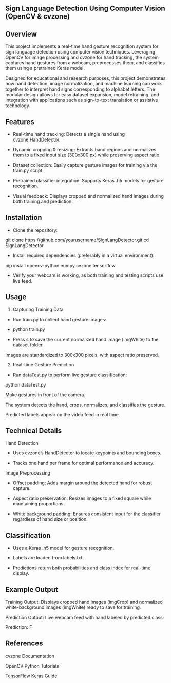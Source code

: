 ## Sign Language Detection Using Computer Vision (OpenCV & cvzone)
## Overview

This project implements a real-time hand gesture recognition system for sign language detection using computer vision techniques. Leveraging OpenCV for image processing and cvzone for hand tracking, the system captures hand gestures from a webcam, preprocesses them, and classifies them using a pretrained Keras model.

Designed for educational and research purposes, this project demonstrates how hand detection, image normalization, and machine learning can work together to interpret hand signs corresponding to alphabet letters. The modular design allows for easy dataset expansion, model retraining, and integration with applications such as sign-to-text translation or assistive technology.

## Features

- Real-time hand tracking: Detects a single hand using cvzone.HandDetector.

- Dynamic cropping & resizing: Extracts hand regions and normalizes them to a fixed input size (300x300 px) while preserving aspect ratio.

- Dataset collection: Easily capture gesture images for training via the train.py script.

- Pretrained classifier integration: Supports Keras .h5 models for gesture recognition.

- Visual feedback: Displays cropped and normalized hand images during both training and prediction.


## Installation

- Clone the repository:

git clone https://github.com/yourusername/SignLangDetector.git
cd SignLangDetector

- Install required dependencies (preferably in a virtual environment):

pip install opencv-python numpy cvzone tensorflow

- Verify your webcam is working, as both training and testing scripts use live feed.


## Usage
1. Capturing Training Data

- Run train.py to collect hand gesture images:

- python train.py

- Press s to save the current normalized hand image (imgWhite) to the dataset folder.

Images are standardized to 300x300 pixels, with aspect ratio preserved.

2. Real-time Gesture Prediction

- Run dataTest.py to perform live gesture classification:

python dataTest.py

Make gestures in front of the camera.

The system detects the hand, crops, normalizes, and classifies the gesture.

Predicted labels appear on the video feed in real time.

## Technical Details
Hand Detection

- Uses cvzone’s HandDetector to locate keypoints and bounding boxes.

- Tracks one hand per frame for optimal performance and accuracy.

Image Preprocessing

- Offset padding: Adds margin around the detected hand for robust capture.

- Aspect ratio preservation: Resizes images to a fixed square while maintaining proportions.

- White background padding: Ensures consistent input for the classifier regardless of hand size or position.

## Classification

- Uses a Keras .h5 model for gesture recognition.

- Labels are loaded from labels.txt.

- Predictions return both probabilities and class index for real-time display.

## Example Output

Training Output:
Displays cropped hand images (imgCrop) and normalized white-background images (imgWhite) ready to save for training.

Prediction Output:
Live webcam feed with hand labeled by predicted class:

Prediction: F

## References

cvzone Documentation

OpenCV Python Tutorials

TensorFlow Keras Guide
